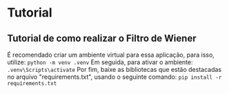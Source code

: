 # Tutorial

## Tutorial de como realizar o Filtro de Wiener

 É recomendado criar um ambiente virtual para essa aplicação, para isso, utilize:
 ```python -m venv .venv```
 Em seguida, para ativar o ambiente:
 ```.venv\Scripts\activate```
 Por fim, baixe as bibliotecas que estão destacadas no arquivo "requirements.txt", usando o seguinte comando:
 ```pip install -r requirements.txt```

 
